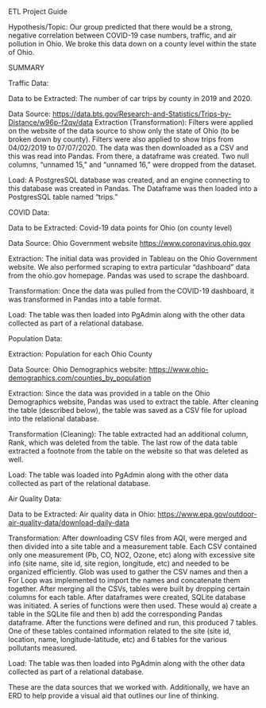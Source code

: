 ETL Project Guide

Hypothesis/Topic: Our group predicted that there would be a strong, negative correlation between COVID-19 case numbers, traffic, and air pollution in Ohio. We broke this data down on a county level within the state of Ohio.

SUMMARY

Traffic Data:

Data to be Extracted:  The number of car trips by county in 2019 and 2020.

Data Source: https://data.bts.gov/Research-and-Statistics/Trips-by-Distance/w96p-f2qv/data
Extraction (Transformation): Filters were applied on the website of the data source to show only the state of Ohio (to be broken down by county). Filters were also applied to show trips from 04/02/2019 to 07/07/2020. The data was then downloaded as a CSV and this was read into Pandas. From there, a dataframe was created. Two null columns, “unnamed 15,” and “unnamed 16,” were dropped from the dataset.

Load: A PostgresSQL database was created, and an engine connecting to this database was created in Pandas. The Dataframe was then loaded into a PostgresSQL table named “trips.”


COVID Data:

Data to be Extracted: Covid-19 data points for Ohio (on county level)

Data Source: Ohio Government website
https://www.coronavirus.ohio.gov

Extraction: The initial data was provided in Tableau on the Ohio Government website. We also performed scraping to extra particular “dashboard” data from the ohio.gov homepage. Pandas was used to scrape the dashboard.

Transformation: Once the data was pulled from the COVID-19 dashboard, it was transformed in Pandas into a table format.

Load: The table was then loaded into PgAdmin along with the other data collected as part of a relational database.

Population Data:

Extraction:  Population for each Ohio County

Data Source:  Ohio Demographics website:
https://www.ohio-demographics.com/counties_by_population

Extraction:  Since the data was provided in a table on the Ohio Demographics website, Pandas was used to extract the table.  After cleaning the table (described below), the table was saved as a CSV file for upload into the relational database.

Transformation (Cleaning):  The table extracted had an additional column, Rank, which was deleted from the table.  The last row of the data table extracted a footnote from the table on the website so that was deleted as well.

Load:  The table was loaded into PgAdmin along with the other data collected as part of the relational database.

Air Quality Data:

Data to be Extracted: Air quality data in Ohio:
https://www.epa.gov/outdoor-air-quality-data/download-daily-data

Transformation: After downloading CSV files from AQI, were merged and then divided into a site table and a measurement table. Each CSV contained only one measurement (Pb, CO, NO2, Ozone, etc) along with excessive site info (site name, site id, site region, longitude, etc) and needed to be organized efficiently. Glob was used to gather the CSV names and then a For Loop was implemented to import the names and concatenate them together. After merging all the CSVs, tables were built by dropping certain columns for each table. After dataframes were created, SQLite database was initiated. A series of functions were then used. These would a) create a table in the SQLite file and then b) add the corresponding Pandas dataframe. After the functions were defined and run, this produced 7 tables. One of these tables contained information related to the site (site id, location, name, longitude-latitude, etc) and 6 tables for the various pollutants measured.

Load: The table was then loaded into PgAdmin along with the other data collected as part of a relational database.


These are the data sources that we worked with. Additionally, we have an ERD to help provide a visual aid that outlines our line of thinking.

